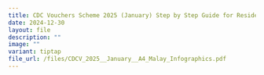 ```yaml
---
title: CDC Vouchers Scheme 2025 (January) Step by Step Guide for Residents in Malay
date: 2024-12-30
layout: file
description: ""
image: ""
variant: tiptap
file_url: /files/CDCV_2025__January__A4_Malay_Infographics.pdf
---
```

